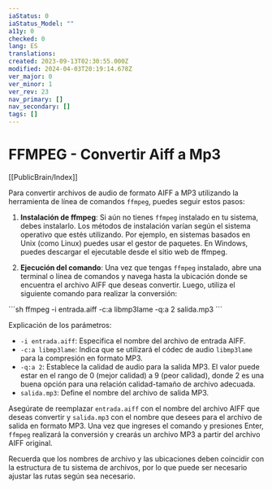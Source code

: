 ```yaml
---
iaStatus: 0
iaStatus_Model: ""
a11y: 0
checked: 0
lang: ES
translations: 
created: 2023-09-13T02:30:55.000Z
modified: 2024-04-03T20:19:14.678Z
ver_major: 0
ver_minor: 1
ver_rev: 23
nav_primary: []
nav_secondary: []
tags: []
---
```

# FFMPEG - Convertir Aiff a Mp3

[[PublicBrain/Index]]

Para convertir archivos de audio de formato AIFF a MP3 utilizando la herramienta de línea de comandos `ffmpeg`, puedes seguir estos pasos:

1. **Instalación de ffmpeg**: Si aún no tienes `ffmpeg` instalado en tu sistema, debes instalarlo. Los métodos de instalación varían según el sistema operativo que estés utilizando. Por ejemplo, en sistemas basados en Unix (como Linux) puedes usar el gestor de paquetes. En Windows, puedes descargar el ejecutable desde el sitio web de ffmpeg.
    
2. **Ejecución del comando**: Una vez que tengas `ffmpeg` instalado, abre una terminal o línea de comandos y navega hasta la ubicación donde se encuentra el archivo AIFF que deseas convertir. Luego, utiliza el siguiente comando para realizar la conversión:
    

´´´sh
	ffmpeg -i entrada.aiff -c:a libmp3lame -q:a 2 salida.mp3
´´´

Explicación de los parámetros:

- `-i entrada.aiff`: Especifica el nombre del archivo de entrada AIFF.
- `-c:a libmp3lame`: Indica que se utilizará el códec de audio `libmp3lame` para la compresión en formato MP3.
- `-q:a 2`: Establece la calidad de audio para la salida MP3. El valor puede estar en el rango de 0 (mejor calidad) a 9 (peor calidad), donde 2 es una buena opción para una relación calidad-tamaño de archivo adecuada.
- `salida.mp3`: Define el nombre del archivo de salida MP3.

Asegúrate de reemplazar `entrada.aiff` con el nombre del archivo AIFF que deseas convertir y `salida.mp3` con el nombre que desees para el archivo de salida en formato MP3. Una vez que ingreses el comando y presiones Enter, `ffmpeg` realizará la conversión y crearás un archivo MP3 a partir del archivo AIFF original.

Recuerda que los nombres de archivo y las ubicaciones deben coincidir con la estructura de tu sistema de archivos, por lo que puede ser necesario ajustar las rutas según sea necesario.
